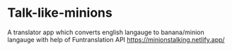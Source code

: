 # Talk-like-minions
A translator app which converts english langauge to banana/minion langauge with help of Funtranslation API
https://minionstalking.netlify.app/
